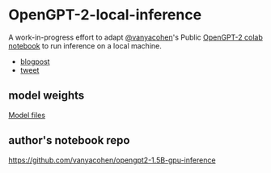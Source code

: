# OpenGPT-2-local-inference

A work-in-progress effort to adapt [@vanyacohen](https://github.com/vanyacohen)'s Public [OpenGPT-2 colab notebook](https://colab.research.google.com/drive/1esbpDOorf7DQJV8GXWON24c-EQrSKOit) to run inference on a local machine.  

- [blogpost](https://medium.com/@vanya_cohen/opengpt-2-we-replicated-gpt-2-because-you-can-too-45e34e6d36dc)  
- [tweet](https://twitter.com/micahstubbs/status/1164750412966055937)  

## model weights  

[Model files](https://drive.google.com/drive/u/1/folders/1KfK5MXtvgH8C615UUZoKPIUVJYIdJxX1)


## author's notebook repo  

https://github.com/vanyacohen/opengpt2-1.5B-gpu-inference